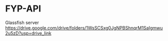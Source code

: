 # FYP-API

Glassfish server
https://drive.google.com/drive/folders/1WsSCSxg0JgNPBShnqrM1SaIgmwu2u5zD?usp=drive_link
